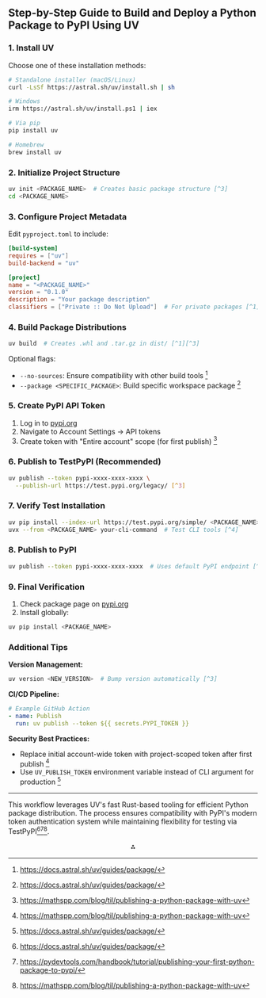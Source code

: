 ## Step-by-Step Guide to Build and Deploy a Python Package to PyPI Using UV

### 1. Install UV

Choose one of these installation methods:

```bash
# Standalone installer (macOS/Linux)
curl -LsSf https://astral.sh/uv/install.sh | sh

# Windows
irm https://astral.sh/uv/install.ps1 | iex

# Via pip
pip install uv

# Homebrew
brew install uv
```


### 2. Initialize Project Structure

```bash
uv init <PACKAGE_NAME>  # Creates basic package structure [^3]
cd <PACKAGE_NAME>
```


### 3. Configure Project Metadata

Edit `pyproject.toml` to include:

```toml
[build-system]
requires = ["uv"]
build-backend = "uv"

[project]
name = "<PACKAGE_NAME>"
version = "0.1.0"
description = "Your package description"
classifiers = ["Private :: Do Not Upload"]  # For private packages [^1]
```


### 4. Build Package Distributions

```bash
uv build  # Creates .whl and .tar.gz in dist/ [^1][^3]
```

Optional flags:

- `--no-sources`: Ensure compatibility with other build tools [^1]
- `--package <SPECIFIC_PACKAGE>`: Build specific workspace package [^1]


### 5. Create PyPI API Token

1. Log in to [pypi.org](https://pypi.org)
2. Navigate to Account Settings → API tokens
3. Create token with "Entire account" scope (for first publish) [^4]

### 6. Publish to TestPyPI (Recommended)

```bash
uv publish --token pypi-xxxx-xxxx-xxxx \
  --publish-url https://test.pypi.org/legacy/ [^3]
```


### 7. Verify Test Installation

```bash
uv pip install --index-url https://test.pypi.org/simple/ <PACKAGE_NAME>
uvx --from <PACKAGE_NAME> your-cli-command  # Test CLI tools [^4]
```


### 8. Publish to PyPI

```bash
uv publish --token pypi-xxxx-xxxx-xxxx  # Uses default PyPI endpoint [^1][^4]
```


### 9. Final Verification

1. Check package page on [pypi.org](https://pypi.org)
2. Install globally:
```bash
uv pip install <PACKAGE_NAME>
```


### Additional Tips

**Version Management:**

```bash
uv version <NEW_VERSION>  # Bump version automatically [^3]
```

**CI/CD Pipeline:**

```yaml
# Example GitHub Action
- name: Publish
  run: uv publish --token ${{ secrets.PYPI_TOKEN }}
```

**Security Best Practices:**

- Replace initial account-wide token with project-scoped token after first publish [^4]
- Use `UV_PUBLISH_TOKEN` environment variable instead of CLI argument for production [^1]

---

This workflow leverages UV's fast Rust-based tooling for efficient Python package distribution. The process ensures compatibility with PyPI's modern token authentication system while maintaining flexibility for testing via TestPyPI[^1][^3][^4].

<div style="text-align: center">⁂</div>

[^1]: https://docs.astral.sh/uv/guides/package/

[^2]: https://pypi.org/project/uv/

[^3]: https://pydevtools.com/handbook/tutorial/publishing-your-first-python-package-to-pypi/

[^4]: https://mathspp.com/blog/til/publishing-a-python-package-with-uv

[^5]: https://www.youtube.com/watch?v=WKc2BdgmGZE

[^6]: https://thisdavej.com/packaging-python-command-line-apps-the-modern-way-with-uv/

[^7]: https://sarahglasmacher.com/how-to-build-python-package-uv/

[^8]: https://packaging.python.org/tutorials/packaging-projects/

[^9]: https://dev.to/lovestaco/how-to-create-and-publish-a-python-package-on-pypi-4470

[^10]: https://pypi.org/project/uv/0.1.32/

